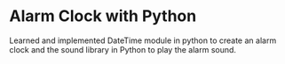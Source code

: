 # Alarm Clock with Python

Learned and implemented DateTime module in python to create an alarm clock and the sound library in Python to play the alarm sound.
